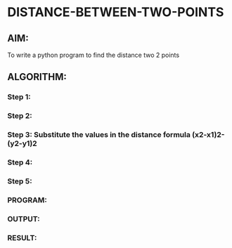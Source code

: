 # DISTANCE-BETWEEN-TWO-POINTS

## AIM:
To write a python program to find the distance two 2 points
## ALGORITHM:
### Step 1: 
### Step 2: 
### Step 3: Substitute the values in the distance formula (x2-x1)2-(y2-y1)2
### Step 4: 
### Step 5: 
### PROGRAM:
  


### OUTPUT:


### RESULT:
